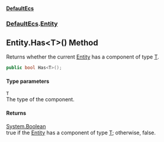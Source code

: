 #### [DefaultEcs](DefaultEcs.md 'DefaultEcs')
### [DefaultEcs](DefaultEcs.md#DefaultEcs 'DefaultEcs').[Entity](Entity.md 'DefaultEcs.Entity')
## Entity.Has&lt;T&gt;() Method
Returns whether the current [Entity](Entity.md 'DefaultEcs.Entity') has a component of type [T](Entity_Has_T_().md#DefaultEcs_Entity_Has_T_()_T 'DefaultEcs.Entity.Has&lt;T&gt;().T').  
```csharp
public bool Has<T>();
```
#### Type parameters
<a name='DefaultEcs_Entity_Has_T_()_T'></a>
`T`  
The type of the component.
  
#### Returns
[System.Boolean](https://docs.microsoft.com/en-us/dotnet/api/System.Boolean 'System.Boolean')  
true if the [Entity](Entity.md 'DefaultEcs.Entity') has a component of type [T](Entity_Has_T_().md#DefaultEcs_Entity_Has_T_()_T 'DefaultEcs.Entity.Has&lt;T&gt;().T'); otherwise, false.
